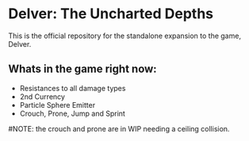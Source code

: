 
# Delver: The Uncharted Depths

This is the official repository for the standalone expansion to the game, Delver.
## Whats in the game right now:

- Resistances to all damage types
- 2nd Currency
- Particle Sphere Emitter
- Crouch, Prone, Jump and Sprint

#NOTE: the crouch and prone are in WIP needing a ceiling collision.
